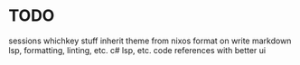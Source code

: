 # TODO
sessions
whichkey stuff
inherit theme from nixos
format on write
markdown lsp, formatting, linting, etc.
c# lsp, etc.
code references with better ui
